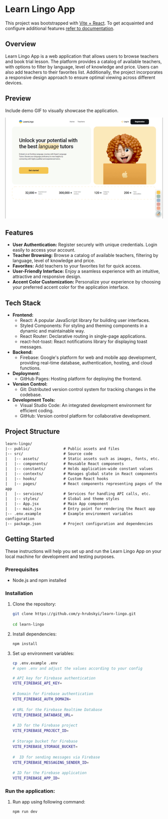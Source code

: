 # Learn Lingo App

This project was bootstrapped with [Vite + React](https://github.com/vitejs/vite/tree/main/packages/create-vite/template-react). To get acquainted and configure additional features [refer to documentation](https://vitejs.dev).

## Overview

Learn Lingo App is a web application that allows users to browse teachers and book trial lesson. The platform provides a catalog of available teachers, with options to filter by language, level of knowledge and price. Users can also add teachers to their favorites list. Additionally, the project incorporates a responsive design approach to ensure optimal viewing across different devices.

## Preview

Include demo GIF to visually showcase the application.

![Preview](/public/preview.gif)

## Features

- **User Authentication:** Register securely with unique credentials. Login easily to access your account.
- **Teacher Browsing:**
  Browse a catalog of available teachers, filtering by language, level of knowledge and price.
- **Favorites:**
  Add teachers to your favorites list for quick access.
- **User-Friendly Interface:**
  Enjoy a seamless experience with an intuitive, attractive and responsive design.
- **Accent Color Customization:**
  Personalize your experience by choosing your preferred accent color for the application interface.

## Tech Stack

- **Frontend:**
  - React: A popular JavaScript library for building user interfaces.
  - Styled Components: For styling and theming components in a dynamic and maintainable way.
  - React Router: Declarative routing in single-page applications.
  - react-hot-toast: React notifications library for displaying toast messages.
- **Backend:**
  - Firebase: Google's platform for web and mobile app development, providing real-time database, authentication, hosting, and cloud functions.
- **Deployment:**
  - GitHub Pages: Hosting platform for deploying the frontend.
- **Version Control:**
  - Git: Distributed version control system for tracking changes in the codebase.
- **Development Tools:**
  - Visual Studio Code: An integrated development environment for efficient coding.
  - GitHub: Version control platform for collaborative development.

## Project Structure

```plaintext
learn-lingo/
|-- public/               # Public assets and files
|-- src/                  # Source code
|   |-- assets/           # Static assets such as images, fonts, etc.
|   |-- components/       # Reusable React components
|   |-- constants/        # Holds application-wide constant values
|   |-- contexts/         # Manages global state in React components
|   |-- hooks/            # Custom React hooks
|   |-- pages/            # React components representing pages of the app
|   |-- services/         # Services for handling API calls, etc.
|   |-- styles/           # Global and theme styles
|   |-- App.jsx           # Main App component
|   |-- main.jsx          # Entry point for rendering the React app
|-- .env.example          # Example environment variables configuration
|-- package.json          # Project configuration and dependencies
```

## Getting Started

These instructions will help you set up and run the Learn Lingo App on your local machine for development and testing purposes.

### Prerequisites

- Node.js and npm installed

### Installation

1.  Clone the repository:

    ```bash
    git clone https://github.com/y-hrubskyi/learn-lingo.git

    cd learn-lingo
    ```

2.  Install dependencies:

    ```bash
    npm install
    ```

3.  Set up environment variables:

    ```bash
    cp .env.example .env
    # open .env and adjust the values according to your config
    ```

    ```bash
    # API key for Firebase authentication
    VITE_FIREBASE_API_KEY=

    # Domain for Firebase authentication
    VITE_FIREBASE_AUTH_DOMAIN=

    # URL for the Firebase Realtime Database
    VITE_FIREBASE_DATABASE_URL=

    # ID for the Firebase project
    VITE_FIREBASE_PROJECT_ID=

    # Storage bucket for Firebase
    VITE_FIREBASE_STORAGE_BUCKET=

    #  ID for sending messages via Firebase
    VITE_FIREBASE_MESSAGING_SENDER_ID=

    # ID for the Firebase application
    VITE_FIREBASE_APP_ID=
    ```

### Run the application:

1. Run app using following command:

   ```bash
   npm run dev
   ```
